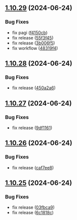 ## [1.10.29](https://github.com/hattaalfaritzy/hzy-ui/compare/v1.10.28...v1.10.29) (2024-06-24)


### Bug Fixes

* fix pagi ([f4150cb](https://github.com/hattaalfaritzy/hzy-ui/commit/f4150cb74922b658197a1cfd74c7616986ccf7b1))
* fix release ([55f3f45](https://github.com/hattaalfaritzy/hzy-ui/commit/55f3f4571871c3c4a2f048ee29b208fa41c69be4))
* fix release ([3b006f5](https://github.com/hattaalfaritzy/hzy-ui/commit/3b006f5a82e525fde75bc1520542d7efc059158b))
* fix workflow ([48319f4](https://github.com/hattaalfaritzy/hzy-ui/commit/48319f43bd1dae958b9db5f84fb6478ad0d0c9b4))



## [1.10.28](https://github.com/hattaalfaritzy/hzy-ui/compare/v1.10.27...v1.10.28) (2024-06-24)


### Bug Fixes

* fix release ([450a2a6](https://github.com/hattaalfaritzy/hzy-ui/commit/450a2a6c8199f7851461767c3cc1e00dec88586a))



## [1.10.27](https://github.com/hattaalfaritzy/hzy-ui/compare/v1.10.26...v1.10.27) (2024-06-24)


### Bug Fixes

* fix release ([9df1161](https://github.com/hattaalfaritzy/hzy-ui/commit/9df1161ad2d7947158906c04a2ec20123bc0b090))



## [1.10.26](https://github.com/hattaalfaritzy/hzy-ui/compare/v1.10.25...v1.10.26) (2024-06-24)


### Bug Fixes

* fix release ([caf7ee8](https://github.com/hattaalfaritzy/hzy-ui/commit/caf7ee89fcbd862c3e95462236ca871a0efc4d63))



## [1.10.25](https://github.com/hattaalfaritzy/hzy-ui/compare/v1.10.24...v1.10.25) (2024-06-24)


### Bug Fixes

* fix release ([03fbca9](https://github.com/hattaalfaritzy/hzy-ui/commit/03fbca94e719774348a9a87ce50b5c54c515d772))
* fix release ([6c1818c](https://github.com/hattaalfaritzy/hzy-ui/commit/6c1818cfd7ca68accf1e6f637f2076d4b6218ebb))



